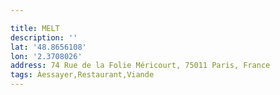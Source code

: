```yaml
---

title: MELT
description: ''
lat: '48.8656108'
lon: '2.3708026'
address: 74 Rue de la Folie Méricourt, 75011 Paris, France
tags: Àessayer,Restaurant,Viande
---
```

